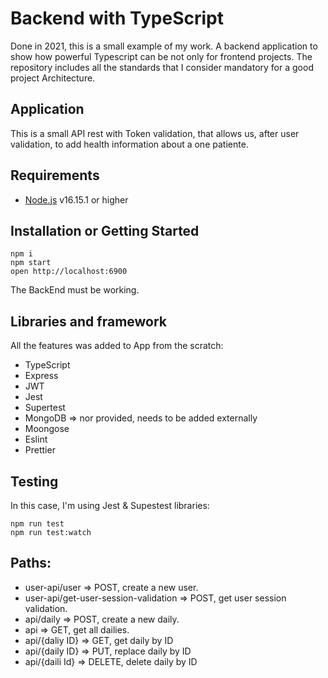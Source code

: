 # Backend with TypeScript

Done in 2021, this is a small example of my work. A backend application to show how powerful Typescript can be not only for frontend projects. The repository includes all the standards that I consider mandatory for a good project Architecture.

## Application

This is a small API rest with Token validation, that allows us, after user validation, to add health information about a one patiente.

## Requirements

- [Node.js](https://nodejs.org/) v16.15.1 or higher

## Installation or Getting Started

    npm i
    npm start
    open http://localhost:6900

The BackEnd must be working.

## Libraries and framework

All the features was added to App from the scratch:

- TypeScript
- Express
- JWT
- Jest
- Supertest
- MongoDB => nor provided, needs to be added externally 
- Moongose
- Eslint
- Prettier

## Testing

In this case, I'm using Jest & Supestest libraries:

    npm run test
    npm run test:watch

## Paths:

- user-api/user => POST, create a new user. 
- user-api/get-user-session-validation => POST, get user session validation.
- api/daily => POST, create a new daily.
- api => GET, get all dailies.
- api/{daliy ID} => GET, get daily by ID
- api/{daily ID} => PUT, replace daily by ID
- api/{daili Id} => DELETE, delete daily by ID

